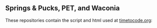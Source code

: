 ## Springs & Pucks, PET, and Waconia
These repositories contain the script and html used at [timetocode.org](https://www.timetocode.org/):


